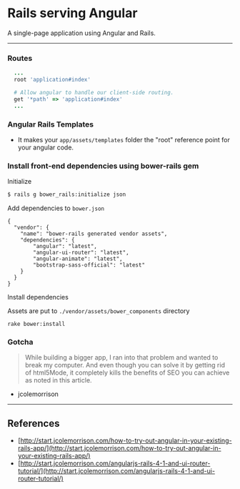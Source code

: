 # Rails serving Angular

A single-page application using Angular and Rails.

---

### Routes

```rb
  ...
  root 'application#index'

  # Allow angular to handle our client-side routing.
  get '*path' => 'application#index'
  ...
```

### Angular Rails Templates
- It makes your `app/assets/templates` folder the "root" reference point for your angular code.

### Install front-end dependencies using bower-rails gem

Initialize

```bash
$ rails g bower_rails:initialize json
```

Add dependencies to `bower.json`

```
{
  "vendor": {
    "name": "bower-rails generated vendor assets",
    "dependencies": {
        "angular": "latest",
        "angular-ui-router": "latest",
        "angular-animate": "latest",
        "bootstrap-sass-official": "latest"
    }
  }
}
```

Install dependencies

Assets are put to `./vendor/assets/bower_components` directory

```
rake bower:install
```


### Gotcha

> While building a bigger app, I ran into that problem and wanted to break my computer. And even though you can solve it by getting rid of html5Mode, it completely kills the benefits of SEO you can achieve as noted in this article.
- jcolemorrison


---

## References

- [http://start.jcolemorrison.com/how-to-try-out-angular-in-your-existing-rails-app/](http://start.jcolemorrison.com/how-to-try-out-angular-in-your-existing-rails-app/)
- [http://start.jcolemorrison.com/angularjs-rails-4-1-and-ui-router-tutorial/](http://start.jcolemorrison.com/angularjs-rails-4-1-and-ui-router-tutorial/)
